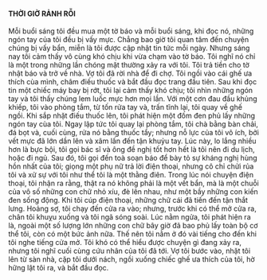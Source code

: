 #### THỜI GIỜ RẢNH RỖI

Mỗi buổi sáng tôi đều mua một tờ báo và mỗi buổi sáng, khi đọc nó, những ngón tay của tôi đều bị vấy mực. Chẳng bao giờ tôi quan tâm đến chuyện chúng bị vấy bẩn, miễn là tôi được cập nhật tin tức mỗi ngày. Nhưng sáng nay tôi cảm thấy vô cùng khó chịu khi vừa chạm vào tờ báo. Tôi nghĩ nó chỉ là một trong những lần chóng mặt thường xảy ra với tôi. Tôi trả tiền cho tờ nhật báo và trở về nhà. Vợ tôi đã rời nhà để đi chợ. Tôi ngồi vào cái ghế ưa thích cùa mình, châm điếu thuốc và bắt đầu đọc trang đầu tiên. Sau khi đọc tin một chiếc máy bay bị rớt, tôi lại cảm thấy khó chịu; tôi nhìn những ngón tay và tôi thấy chúng lem luốc mực hơn mọi lần. Với một cơn đau đầu khủng khiếp, tôi vào phòng tắm, từ tốn rửa tay và, trấn tĩnh lại, tôi quay về ghế ngồi. Khi sắp nhặt điếu thuốc lên, tôi phát hiện một đốm đen phủ lấy những ngón tay cùa tôi. Ngay lập tức tôi quay lại phòng tắm, tôi chà bằng bàn chải, đá bọt và, cuối cùng, rửa nó bằng thuốc tẩy; nhưng nỗ lực của tôi vô ích, bởi vết mực đã lớn dần lên và xâm lấn đến tận khuỷu tay. Lúc này, lo lắng nhiều hơn là bực bội, tôi gọi bác sĩ và ông đề nghị tốt hơn hết là tôi nên đi du lịch, hoặc đi ngủ. Sau đó, tôi gọi đến toà soạn báo để bày tỏ sự kháng nghị hùng hồn nhất của tôi; giọng một phụ nữ trả lời điện thoại, nhưng cô chỉ chửi rủa tôi và xử sự với tôi như thể tôi là một thằng điên. Trong lúc nói chuyện điện thoại, tôi nhận ra rằng, thật ra nó không phải là một vết bẩn, mà là một chuỗi của vô số những con chữ nhỏ xíu, đè lên nhau, như một bầy những con kiến đen sống động. Khi tôi cúp điện thoại, những chữ cái đã tiến đến tận thắt lưng. Hoảng sợ, tôi chạy đến cửa ra vào; nhưng, trước khi có thể mở cửa ra, chân tôi khuỵu xuống và tôi ngã sóng soài. Lúc nằm ngửa, tôi phát hiện ra là, ngoài một số lượng lớn những con chữ bây giờ đã bao phủ lấy toàn bộ cơ thể tôi, còn có một bức ảnh nữa. Thế nên tôi nằm ở đó vài tiếng cho đến khi tôi nghe tiếng cửa mở. Tôi khó có thể hiểu được chuyện gì đang xảy ra, nhưng tôi nghĩ cuối cùng cứu nhân của tôi đã tới. Vợ tôi bước vào, nhặt tôi lên từ sàn nhà, cặp tôi dưới nách, ngồi xuống chiếc ghế ưa thích của tôi, hờ hững lật tôi ra, và bắt đầu đọc.
